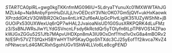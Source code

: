 $START$CA0plRL+gwg0kgTKKnfmMG096lU+5LdryaTYunuXc01MXWWTAhJGMZLk4p+Na9AnbyFpmHuD/JLjLhvOEDcsY3VNcOKO7Gm5jQVf+ukHxKaowkXPrzddGKzV3QWBiR2OkOax4ntLirK2uf6eAUpGcPIvtLigIK351UZyWShNt+jBGUOiPx530UXWexUq6rQP7wHAL2JvaioaNisUD1G0SusXRKPQRK4dLuFMzz3/SsBNJWRsJlwYLYdGSVncnLFsdy6kRctdQr5yTOIyfn6tLpTP8VOS14ZPaokWJGxZGGu52S1Jfb7MApvUHDXpn8mA3IU9OxDnf1Ynd1vOxG8a4mBORv2N/E5Pr57VZTSfQxH5BYwHYThP5KayOgoShTXdc3CJ25yEofTf2ikvca7KvZ4nPNtwcsrLd4GMCRxhSgohUGv1lShW4LLVo6Le8cgP$END$